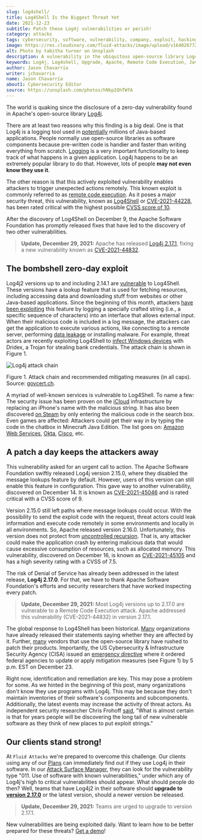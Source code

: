 ```yaml
---
slug: log4shell/
title: Log4Shell Is the Biggest Threat Yet
date: 2021-12-23
subtitle: Patch these Log4j vulnerabilities or perish!
category: attacks
tags: cybersecurity, software, vulnerability, company, exploit, hacking
image: https://res.cloudinary.com/fluid-attacks/image/upload/v1640267729/blog/log4shell/cover_log4shell.webp
alt: Photo by tabitha turner on Unsplash
description: A vulnerability in the ubiquitous open-source library Log4j has revealed terrifying exploit possibilities. Learn what it is and what you should do about it.
keywords: Log4j, Log4shell, Upgrade, Apache, Remote Code Execution, Java, Vulnerability, Ethical Hacking, Pentesting
author: Jason Chavarría
writer: jchavarria
name: Jason Chavarría
about1: Cybersecurity Editor
source: https://unsplash.com/photos/hNkp2QhTWfA
---
```


The world is quaking
since the disclosure of a zero-day vulnerability
found in Apache's open-source library [Log4j](https://logging.apache.org/log4j/2.x/manual/index.html).

There are at least two reasons why this finding is a big deal.
One is that Log4j is a logging tool used in [potentially](https://www.csoonline.com/article/3644472/apache-log4j-vulnerability-actively-exploited-impacting-millions-of-java-based-apps.html)
millions of Java-based applications.
People normally use open-source libraries as software components because
pre-written code is handier and faster than writing everything from scratch.
[Logging](https://www.wired.com/story/log4j-log4shell/)
is a very important functionality
to keep track of what happens in a given application.
Log4j happens to be an extremely popular library to do that.
However,
lots of people **may not even know they use it**.

The other reason is
that this actively exploited vulnerability enables attackers
to trigger unexpected actions remotely.
This known exploit is commonly referred to as [remote code execution](../close-invisible-doors/).
As it poses a major security threat,
this vulnerability,
known as [Log4Shell](https://www.lunasec.io/docs/blog/log4j-zero-day/)
or [CVE-2021-44228](https://cve.mitre.org/cgi-bin/cvename.cgi?name=CVE-2021-44228),
has been rated critical with the highest possible [CVSS score of 10](https://nvd.nist.gov/vuln/detail/CVE-2021-44228).

After the discovery of Log4Shell on December 9,
the Apache Software Foundation has promptly released fixes
that have led to the discovery of two other vulnerabilities.

> **Update, December 29, 2021:**
> Apache has released [Log4j 2.17.1](https://logging.apache.org/log4j/2.x/security.html),
> fixing a new vulnerability
> known as [CVE-2021-44832](https://nvd.nist.gov/vuln/detail/CVE-2021-44832).

## The bombshell zero-day exploit

Log4j2 versions up to and including 2.14.1 are [vulnerable](https://logging.apache.org/log4j/2.x/security.html)
to Log4Shell.
These versions have a lookup feature that is used for fetching resources,
including accessing data
and downloading stuff from websites or other Java-based applications.
Since the beginning of this month,
attackers [have been exploiting](https://www.zdnet.com/article/log4j-flaw-attackers-are-making-thousands-of-attempts-to-exploit-this-severe-vulnerability/)
this feature
by logging a specially crafted string
(i.e., a specific sequence of characters)
into an interface that allows external input.
When their malicious code is included in a log message,
the attackers can get the application to execute various actions,
like connecting to a remote server,
performing [data leakage](https://www.microsoft.com/security/blog/2021/12/11/guidance-for-preventing-detecting-and-hunting-for-cve-2021-44228-log4j-2-exploitation/)
or installing malware.
For example,
threat actors are recently exploiting Log4Shell to [infect Windows devices](https://www.bleepingcomputer.com/news/security/log4j-vulnerability-now-used-to-install-dridex-banking-malware/)
with Dridex,
a Trojan for stealing bank credentials.
The attack chain is shown in Figure 1.

<div class="imgblock">

![Log4j attack chain](https://res.cloudinary.com/fluid-attacks/image/upload/v1640275685/blog/log4shell/log4shell-Figure-1.webp)

<div class="title">

Figure 1. Attack chain and recommended mitigating measures (in all caps).
Source: [govcert.ch](https://www.govcert.ch/blog/zero-day-exploit-targeting-popular-java-library-log4j/assets/log4j_attack.png).

</div>

</div>

A myriad of well-known services is vulnerable to Log4Shell.
To name a few:
The security issue has been proven on the [iCloud](https://www.lunasec.io/docs/blog/log4j-zero-day/)
infrastructure by replacing an iPhone's name with the malicious string.
It has also been discovered [on Steam](https://news.ycombinator.com/item?id=29499773)
by only entering the malicious code in the search box.
Even games are affected:
Attackers could get their way in by typing the code in the chatbox
in Minecraft Java Edition.
The list goes on:
[Amazon Web Services](https://aws.amazon.com/security/security-bulletins/AWS-2021-006/),
[Okta](https://sec.okta.com/articles/2021/12/log4shell),
[Cisco](https://tools.cisco.com/security/center/content/CiscoSecurityAdvisory/cisco-sa-apache-log4j-qRuKNEbd),
etc.

## A patch a day keeps the attackers away

This vulnerability asked for an urgent call to action.
The Apache Software Foundation swiftly released Log4j version 2.15.0,
where they disabled the message lookups feature by default.
However,
users of this version can still enable this feature in configuration.
This gave way to another vulnerability,
discovered on December 14.
It is known as [CVE-2021-45046](https://cve.mitre.org/cgi-bin/cvename.cgi?name=CVE-2021-45046)
and is rated critical with a CVSS score of 9.

Version 2.15.0 still left paths where message lookups could occur.
With the possibility to send the exploit code with the request,
threat actors could leak information
and execute code remotely in some environments
and locally in all environments.
So,
Apache released version 2.16.0.
Unfortunately, this version does not protect from [uncontrolled recursion](http://cwe.mitre.org/data/definitions/674.html).
That is,
any attacker could make the application crash by entering malicious data
that would cause excessive consumption of resources,
such as allocated memory.
This vulnerability,
discovered on December 16,
is known as  [CVE-2021-45105](https://cve.mitre.org/cgi-bin/cvename.cgi?name=CVE-2021-45105)
and has a high severity rating with a CVSS of 7.5.

The risk of Denial of Service has already been addressed in the latest release,
**Log4j 2.17.0**.
For that,
we have to thank Apache Software Foundation's efforts
and security researchers that have worked inspecting every patch.

> **Update, December 29, 2021:**
> Most Log4j versions up to 2.17.0 are vulnerable
> to a Remote Code Execution attack.
> Apache addressed this vulnerability \(CVE-2021-44832\)
> in version 2.17.1.

The global response to Log4Shell has been historical.
[Many](https://gist.github.com/SwitHak/b66db3a06c2955a9cb71a8718970c592)
organizations have already released their statements
saying whether they are affected by it.
Further,
[many](https://www.govcert.ch/blog/zero-day-exploit-targeting-popular-java-library-log4j/)
vendors that use the open-source library have rushed to patch their products.
Importantly,
the US Cybersecurity & Infrastructure Security Agency (CISA)
issued an [emergency directive](https://www.cisa.gov/emergency-directive-22-02)
where it ordered federal agencies to update
or apply mitigation measures (see Figure 1) by 5 p.m. EST on December 23.

Right now,
identification and remediation are key.
This may pose a problem for some.
As we hinted in the beginning of this post,
many organizations don't know
they use programs with Log4j.
This may be because
they don't maintain inventories of their software's components
and subcomponents.
Additionally,
the latest events may increase the activity of threat actors.
As independent security researcher Chris Frohoff [said](https://www.wired.com/story/log4j-log4shell/),
"What is almost certain is
that for years people will be discovering
the long tail of new vulnerable software
as they think of new places to put exploit strings."

## Our clients stand strong!

At `Fluid Attacks`
we're prepared to overcome this challenge.
Our clients using any of our [Plans](../../plans/)
can immediately find out if they use Log4j in their software.
In our [Attack Surface Manager](../../categories/asm/),
they can look for the vulnerability type
"011. Use of software with known vulnerabilities,"
under which any of Log4j's high to critical vulnerabilities should appear.
What should people do then?
Well,
teams that have Log4j2 in their software should
**upgrade to [version 2.17.0](https://logging.apache.org/log4j/2.x/download.html)**
or the latest version,
should a newer version be released.

> **Update, December 29, 2021:**
> Teams are urged to upgrade to version 2.17.1.

New vulnerabilities are being exploited daily.
Want to learn how to be better prepared for these threats?
[Get a demo](../../contact-us/)\!
